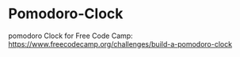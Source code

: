 # Pomodoro-Clock
pomodoro Clock for Free Code Camp:
https://www.freecodecamp.org/challenges/build-a-pomodoro-clock
